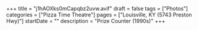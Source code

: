 +++
title = "j1hAOXks0mCapqbz2uvw.avif"
draft = false
tags = ["Photos"]
categories = ["Pizza Time Theatre"]
pages = ["Louisville, KY (5743 Preston Hwy)"]
startDate = ""
description = "Prize Counter (1990s)"
+++

